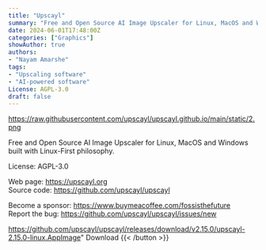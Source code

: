 ```yaml
---
title: "Upscayl"
summary: "Free and Open Source AI Image Upscaler for Linux, MacOS and Windows built with Linux-First philosophy."
date: 2024-06-01T17:48:00Z
categories: ["Graphics"]
showAuthor: true
authors:
- "Nayam Amarshe"
tags: 
- "Upscaling software"
- "AI-powered software"
License: AGPL-3.0
draft: false
---
```


https://raw.githubusercontent.com/upscayl/upscayl.github.io/main/static/2.png

Free and Open Source AI Image Upscaler for Linux, MacOS and Windows built with Linux-First philosophy.

License: AGPL-3.0

Web page: <https://upscayl.org>  
Source code: <https://github.com/upscayl/upscayl>

Become a sponsor: <https://www.buymeacoffee.com/fossisthefuture>  
Report the bug: <https://github.com/upscayl/upscayl/issues/new>  

https://github.com/upscayl/upscayl/releases/download/v2.15.0/upscayl-2.15.0-linux.AppImage" 
Download
{{< /button >}}